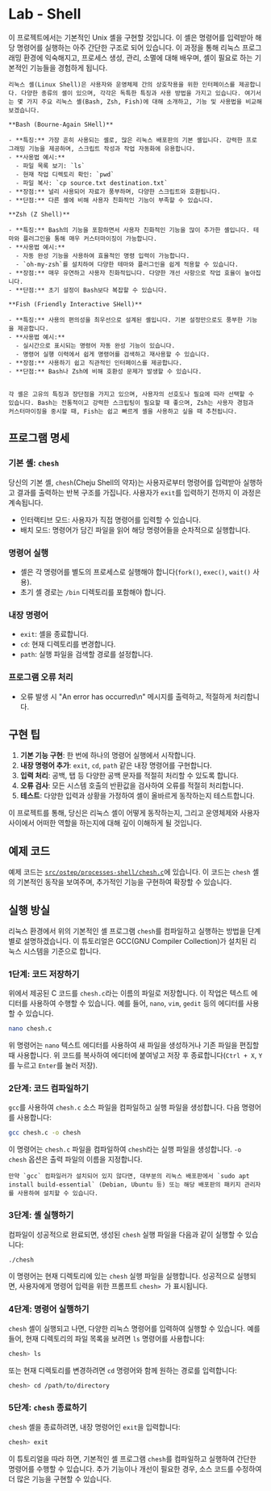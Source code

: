 # Lab - Shell

이 프로젝트에서는 기본적인 Unix 셸을 구현할 것입니다. 이 셸은 명령어를 입력받아 해당 명령어를 실행하는 아주 간단한 구조로 되어 있습니다. 이 과정을 통해 리눅스 프로그래밍 환경에 익숙해지고, 프로세스 생성, 관리, 소멸에 대해 배우며, 셸이 필요로 하는 기본적인 기능들을 경험하게 됩니다.

```{admonition} 리눅스 셸(Linux Shell)
리눅스 셸(Linux Shell)은 사용자와 운영체제 간의 상호작용을 위한 인터페이스를 제공합니다. 다양한 종류의 셸이 있으며, 각각은 독특한 특징과 사용 방법을 가지고 있습니다. 여기서는 몇 가지 주요 리눅스 셸(Bash, Zsh, Fish)에 대해 소개하고, 기능 및 사용법을 비교해 보겠습니다.

**Bash (Bourne-Again SHell)**

- **특징:** 가장 흔히 사용되는 셸로, 많은 리눅스 배포판의 기본 셸입니다. 강력한 프로그래밍 기능을 제공하며, 스크립트 작성과 작업 자동화에 유용합니다.
- **사용법 예시:**
  - 파일 목록 보기: `ls`
  - 현재 작업 디렉토리 확인: `pwd`
  - 파일 복사: `cp source.txt destination.txt`
- **장점:** 널리 사용되어 자료가 풍부하며, 다양한 스크립트와 호환됩니다.
- **단점:** 다른 셸에 비해 사용자 친화적인 기능이 부족할 수 있습니다.

**Zsh (Z Shell)**

- **특징:** Bash의 기능을 포함하면서 사용자 친화적인 기능을 많이 추가한 셸입니다. 테마와 플러그인을 통해 매우 커스터마이징이 가능합니다.
- **사용법 예시:**
  - 자동 완성 기능을 사용하여 효율적인 명령 입력이 가능합니다.
  - `oh-my-zsh`를 설치하여 다양한 테마와 플러그인을 쉽게 적용할 수 있습니다.
- **장점:** 매우 유연하고 사용자 친화적입니다. 다양한 개선 사항으로 작업 효율이 높아집니다.
- **단점:** 초기 설정이 Bash보다 복잡할 수 있습니다.

**Fish (Friendly Interactive SHell)**

- **특징:** 사용의 편의성을 최우선으로 설계된 셸입니다. 기본 설정만으로도 풍부한 기능을 제공합니다.
- **사용법 예시:**
  - 실시간으로 표시되는 명령어 자동 완성 기능이 있습니다.
  - 명령어 실행 이력에서 쉽게 명령어를 검색하고 재사용할 수 있습니다.
- **장점:** 사용하기 쉽고 직관적인 인터페이스를 제공합니다.
- **단점:** Bash나 Zsh에 비해 호환성 문제가 발생할 수 있습니다.


각 셸은 고유의 특징과 장단점을 가지고 있으며, 사용자의 선호도나 필요에 따라 선택할 수 있습니다. Bash는 전통적이고 강력한 스크립팅이 필요할 때 좋으며, Zsh는 사용자 경험과 커스터마이징을 중시할 때, Fish는 쉽고 빠르게 셸을 사용하고 싶을 때 추천됩니다.
```

## 프로그램 명세

### 기본 셸: `chesh`

당신의 기본 셸, `chesh`(Cheju Shell의 약자)는 사용자로부터 명령어를 입력받아 실행하고 결과를 출력하는 반복 구조를 가집니다. 사용자가 `exit`를 입력하기 전까지 이 과정은 계속됩니다.

- 인터랙티브 모드: 사용자가 직접 명령어를 입력할 수 있습니다.
- 배치 모드: 명령어가 담긴 파일을 읽어 해당 명령어들을 순차적으로 실행합니다.

### 명령어 실행

- 셸은 각 명령어를 별도의 프로세스로 실행해야 합니다(`fork()`, `exec()`, `wait()` 사용).
- 초기 셸 경로는 `/bin` 디렉토리를 포함해야 합니다.

### 내장 명령어

- `exit`: 셸을 종료합니다.
- `cd`: 현재 디렉토리를 변경합니다.
- `path`: 실행 파일을 검색할 경로를 설정합니다.

### 프로그램 오류 처리

- 오류 발생 시 "An error has occurred\n" 메시지를 출력하고, 적절하게 처리합니다.

## 구현 팁

1. **기본 기능 구현**: 한 번에 하나의 명령어 실행에서 시작합니다.
2. **내장 명령어 추가**: `exit`, `cd`, `path` 같은 내장 명령어를 구현합니다.
3. **입력 처리**: 공백, 탭 등 다양한 공백 문자를 적절히 처리할 수 있도록 합니다.
4. **오류 검사**: 모든 시스템 호출의 반환값을 검사하여 오류를 적절히 처리합니다.
5. **테스트**: 다양한 입력과 상황을 가정하여 셸이 올바르게 동작하는지 테스트합니다.

이 프로젝트를 통해, 당신은 리눅스 셸이 어떻게 동작하는지, 그리고 운영체제와 사용자 사이에서 어떠한 역할을 하는지에 대해 깊이 이해하게 될 것입니다.

## 예제 코드

예제 코드는 [`src/ostep/processes-shell/chesh.c`](https://github.com/chu-aie/os-2024/blob/entelecheia/issue31/src/ostep/processes-shell/chesh.c)에 있습니다. 이 코드는 `chesh` 셸의 기본적인 동작을 보여주며, 추가적인 기능을 구현하여 확장할 수 있습니다.

## 실행 방실

리눅스 환경에서 위의 기본적인 셸 프로그램 `chesh`를 컴파일하고 실행하는 방법을 단계별로 설명하겠습니다. 이 튜토리얼은 GCC(GNU Compiler Collection)가 설치된 리눅스 시스템을 기준으로 합니다.

### 1단계: 코드 저장하기

위에서 제공된 C 코드를 `chesh.c`라는 이름의 파일로 저장합니다. 이 작업은 텍스트 에디터를 사용하여 수행할 수 있습니다. 예를 들어, `nano`, `vim`, `gedit` 등의 에디터를 사용할 수 있습니다.

```bash
nano chesh.c
```

위 명령어는 `nano` 텍스트 에디터를 사용하여 새 파일을 생성하거나 기존 파일을 편집할 때 사용합니다. 위 코드를 복사하여 에디터에 붙여넣고 저장 후 종료합니다(`Ctrl + X`, `Y`를 누르고 `Enter`를 눌러 저장).

### 2단계: 코드 컴파일하기

`gcc`를 사용하여 `chesh.c` 소스 파일을 컴파일하고 실행 파일을 생성합니다. 다음 명령어를 사용합니다:

```bash
gcc chesh.c -o chesh
```

이 명령어는 `chesh.c` 파일을 컴파일하여 `chesh`라는 실행 파일을 생성합니다. `-o chesh` 옵션은 출력 파일의 이름을 지정합니다.

```{note}
만약 `gcc` 컴파일러가 설치되어 있지 않다면, 대부분의 리눅스 배포판에서 `sudo apt install build-essential` (Debian, Ubuntu 등) 또는 해당 배포판의 패키지 관리자를 사용하여 설치할 수 있습니다.
```

### 3단계: 셸 실행하기

컴파일이 성공적으로 완료되면, 생성된 `chesh` 실행 파일을 다음과 같이 실행할 수 있습니다:

```bash
./chesh
```

이 명령어는 현재 디렉토리에 있는 `chesh` 실행 파일을 실행합니다. 성공적으로 실행되면, 사용자에게 명령어 입력을 위한 프롬프트 `chesh> `가 표시됩니다.

### 4단계: 명령어 실행하기

`chesh` 셸이 실행되고 나면, 다양한 리눅스 명령어를 입력하여 실행할 수 있습니다. 예를 들어, 현재 디렉토리의 파일 목록을 보려면 `ls` 명령어를 사용합니다:

```bash
chesh> ls
```

또는 현재 디렉토리를 변경하려면 `cd` 명령어와 함께 원하는 경로를 입력합니다:

```bash
chesh> cd /path/to/directory
```

### 5단계: `chesh` 종료하기

`chesh` 셸을 종료하려면, 내장 명령어인 `exit`을 입력합니다:

```bash
chesh> exit
```

이 튜토리얼을 따라 하면, 기본적인 셸 프로그램 `chesh`를 컴파일하고 실행하여 간단한 명령어를 수행할 수 있습니다. 추가 기능이나 개선이 필요한 경우, 소스 코드를 수정하여 더 많은 기능을 구현할 수 있습니다.
